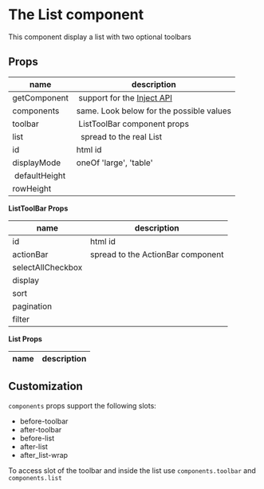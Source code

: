 # The List component

This component display a list with two optional toolbars


## Props

| name | description |
|----|----|
| getComponent | support for the [Inject API](../Inject/Inject.md) |
| components | same. Look below for the possible values |
| toolbar | ListToolBar component props |
| list |  spread to the real List |
| id | html id |
| displayMode | oneOf 'large', 'table'|
| defaultHeight | |
| rowHeight | |

**ListToolBar Props**

| name | description |
|----|----|
| id | html id |
| actionBar | spread to the ActionBar component |
| selectAllCheckbox | |
| display | |
| sort | |
| pagination | |
| filter | |

**List Props**

| name | description |
|----|----|


## Customization

`components` props support the following slots:

* before-toolbar
* after-toolbar
* before-list
* after-list
* after_list-wrap

To access slot of the toolbar and inside the list use `components.toolbar` and `components.list`

